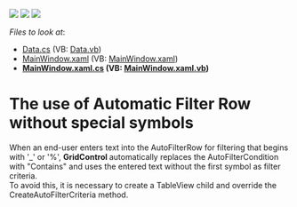 <!-- default badges list -->
![](https://img.shields.io/endpoint?url=https://codecentral.devexpress.com/api/v1/VersionRange/128653971/21.1.5%2B)
[![](https://img.shields.io/badge/Open_in_DevExpress_Support_Center-FF7200?style=flat-square&logo=DevExpress&logoColor=white)](https://supportcenter.devexpress.com/ticket/details/T150880)
[![](https://img.shields.io/badge/📖_How_to_use_DevExpress_Examples-e9f6fc?style=flat-square)](https://docs.devexpress.com/GeneralInformation/403183)
<!-- default badges end -->
<!-- default file list -->
*Files to look at*:

* [Data.cs](./CS/AutoFilterlRow/Data.cs) (VB: [Data.vb](./VB/AutoFilterlRow/Data.vb))
* [MainWindow.xaml](./CS/AutoFilterlRow/MainWindow.xaml) (VB: [MainWindow.xaml](./VB/AutoFilterlRow/MainWindow.xaml))
* **[MainWindow.xaml.cs](./CS/AutoFilterlRow/MainWindow.xaml.cs) (VB: [MainWindow.xaml.vb](./VB/AutoFilterlRow/MainWindow.xaml.vb))**
<!-- default file list end -->
# The use of Automatic Filter Row without special symbols


<p>When an end-user enters text into the AutoFilterRow for filtering that begins with '_' or '%', <strong>GridControl </strong>automatically replaces the AutoFilterCondition with "Contains" and uses the entered text without the first symbol as filter criteria.<br />To avoid this, it is necessary to create a TableView child and override the CreateAutoFilterCriteria method.</p>

<br/>


